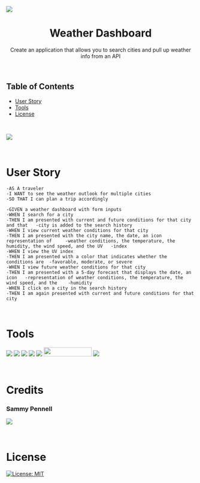 <img src="https://user-images.githubusercontent.com/107449948/180933920-7ed27beb-9b51-480b-acd2-8cf583afaade.png" />

<h1 align="center">Weather Dashboard </h1>

<p align="center">Create an application that allows you to search cities and pull up weather info from an API</p>

<p>&nbsp;</p>

## Table of Contents

- [User Story](#user-story)
- [Tools](#credits)
- [License](#license)

<p>&nbsp;</p>

[<img src="https://user-images.githubusercontent.com/107449948/182559226-ba58e87f-5ddc-4d10-8706-d355ee6287ab.png">](https://sammydp.github.io/WeatherDash-W6/)

<p>&nbsp;</p>

# User Story

    -AS A traveler
    -I WANT to see the weather outlook for multiple cities
    -SO THAT I can plan a trip accordingly

    -GIVEN a weather dashboard with form inputs
    -WHEN I search for a city
    -THEN I am presented with current and future conditions for that city and that   -city is added to the search history
    -WHEN I view current weather conditions for that city
    -THEN I am presented with the city name, the date, an icon representation of     -weather conditions, the temperature, the humidity, the wind speed, and the UV   -index
    -WHEN I view the UV index
    -THEN I am presented with a color that indicates whether the conditions are  -favorable, moderate, or severe
    -WHEN I view future weather conditions for that city
    -THEN I am presented with a 5-day forecast that displays the date, an icon   -representation of weather conditions, the temperature, the wind speed, and the    -humidity
    -WHEN I click on a city in the search history
    -THEN I am again presented with current and future conditions for that city

<p>&nbsp;</p>

# Tools

<img src="https://img.shields.io/badge/Markdown-000000?style=for-the-badge&logo=markdown&logoColor=white"> <img src="https://img.shields.io/badge/HTML-239120?style=for-the-badge&logo=html5&logoColor=white"> <img src="https://img.shields.io/badge/CSS-239120?&style=for-the-badge&logo=css3&logoColor=white"> <img src="https://img.shields.io/badge/JavaScript-323330?style=for-the-badge&logo=javascript&logoColor=F7DF1E"> <img src="https://img.shields.io/badge/jQuery-0769AD?style=for-the-badge&logo=jquery&logoColor=white"> <img src="https://user-images.githubusercontent.com/107449948/182315151-08c6a8cb-9059-4929-9f23-8c04075ef5c2.png" width="128" height="24"> <img src="https://img.shields.io/badge/VSCode-0078D4?style=for-the-badge&logo=visual%20studio%20code&logoColor=white">

<p>&nbsp;</p>

# Credits

<h3>Sammy Pennell</h3>

[<img src="https://img.shields.io/badge/GitHub-100000?style=for-the-badge&logo=github&logoColor=white">](https://github.com/SammyDP)

<p>&nbsp;</p>

# License

[![License: MIT](https://img.shields.io/badge/License-MIT-yellow.svg)](https://opensource.org/licenses/MIT)
